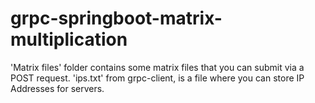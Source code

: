 # grpc-springboot-matrix-multiplication
  
'Matrix files' folder contains some matrix files that you can submit via a POST request.
'ips.txt' from grpc-client, is a file where you can store IP Addresses for servers.
